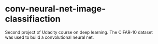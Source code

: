 # conv-neural-net-image-classifiaction
Second project of Udacity course on deep learning. The CIFAR-10 dataset was used to build a convolutional neural net.
